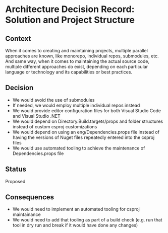 <!-- Morgan Stanley makes this available to you under the Apache License, Version 2.0 (the "License"). You may obtain a copy of the License at http://www.apache.org/licenses/LICENSE-2.0. See the NOTICE file distributed with this work for additional information regarding copyright ownership. Unless required by applicable law or agreed to in writing, software distributed under the License is distributed on an "AS IS" BASIS, WITHOUT WARRANTIES OR CONDITIONS OF ANY KIND, either express or implied. See the License for the specific language governing permissions and limitations under the License. -->

# Architecture Decision Record: Solution and Project Structure

## Context

When it comes to creating and maintaining projects, multiple parallel 
approaches are known, like monorepo, individual repos, submodules, etc. 
And same way, when it comes to maintaining the actual source code, multiple 
different approaches do exist, depending on each particular language or 
technology and its capabilities or best practices.

## Decision

- We would avoid the use of submodules
- If needed, we would employ multiple individual repos instead
- We would provide editor configuration files for both Visual Studio Code and Visual Studio .NET
- We would depend on Directory.Build.targets/props and folder structures instead of custom csproj customizations
- We would depend on using an eng/Dependencies.props file instead of having the versions of Nuget files
repeatedly entered into the csproj files
- We would use automated tooling to achieve the maintenance of Dependencies.props file

## Status

Proposed

## Consequences

- We would need to implement an automated tooling for csproj maintainance
- We would need to add that tooling as part of a build check (e.g. run that tool in dry run and break if it would 
have done any changes)